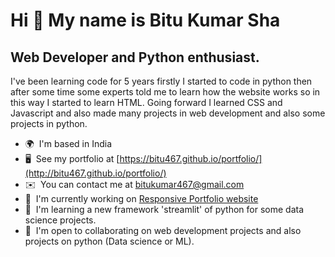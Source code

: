Hi 👋 My name is Bitu Kumar Sha
===============================

Web Developer and Python enthusiast.
------------------------------------

I've been learning code for 5 years firstly I started to code in python then after some time some experts told me to learn how the website works so in this way I started to learn HTML. Going forward I learned CSS and Javascript and also made many projects in web development and also some projects in python.

*   🌍  I'm based in India
*   🖥️  See my portfolio at [https://bitu467.github.io/portfolio/](http://bitu467.github.io/portfolio/)
*   ✉️  You can contact me at [bitukumar467@gmail.com](mailto:bitukumar467@gmail.com)
*   🚀  I'm currently working on [Responsive Portfolio website](http://bitu467.github.io/portfolio/)
*   🧠  I'm learning a new framework 'streamlit' of python for some data science projects.
*   🤝  I'm open to collaborating on web development projects and also projects on python (Data science or ML).

